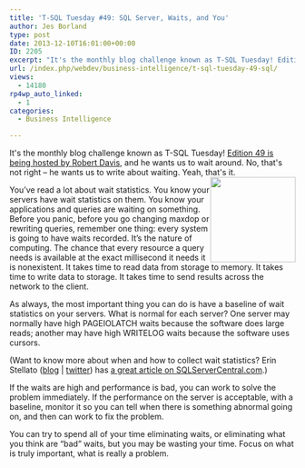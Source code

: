 ```yaml
---
title: 'T-SQL Tuesday #49: SQL Server, Waits, and You'
author: Jes Borland
type: post
date: 2013-12-10T16:01:00+00:00
ID: 2205
excerpt: "It's the monthly blog challenge known as T-SQL Tuesday! Edition 49 is being hosted by Robert Davis, and he wants us to wait around. No, that's not right - he wants us to write about waiting. Yeah, that's it."
url: /index.php/webdev/business-intelligence/t-sql-tuesday-49-sql/
views:
  - 14180
rp4wp_auto_linked:
  - 1
categories:
  - Business Intelligence

---
```

It's the monthly blog challenge known as T-SQL Tuesday! <a href="http://www.sqlsoldier.com/wp/sqlserver/tsqltuesday49topiciswaitforit" target="_blank">Edition 49 is being hosted by Robert Davis</a>, and he wants us to wait around. No, that's not right &#8211; he wants us to write about waiting. Yeah, that's it. <img style="float: right;" src="/wp-content/uploads/users/grrlgeek/TSQL2sDay150x150.jpg?mtime=1365451350" alt="" width="150" height="150" />

You’ve read a lot about wait statistics. You know your servers have wait statistics on them. You know your applications and queries are waiting on something. Before you panic, before you go changing maxdop or rewriting queries, remember one thing: every system is going to have waits recorded. It’s the nature of computing. The chance that every resource a query needs is available at the exact millisecond it needs it is nonexistent. It takes time to read data from storage to memory. It takes time to write data to storage. It takes time to send results across the network to the client.

As always, the most important thing you can do is have a baseline of wait statistics on your servers. What is normal for each server? One server may normally have high PAGEIOLATCH waits because the software does large reads; another may have high WRITELOG waits because the software uses cursors.

(Want to know more about when and how to collect wait statistics? Erin Stellato ([blog][1] | [twitter][2]) has [a great article on SQLServerCentral.com][3].)

If the waits are high and performance is bad, you can work to solve the problem immediately. If the performance on the server is acceptable, with a baseline, monitor it so you can tell when there is something abnormal going on, and then can work to fix the problem.

You can try to spend all of your time eliminating waits, or eliminating what you think are “bad” waits, but you may be wasting your time. Focus on what is truly important, what is really a problem.

 [1]: http://www.sqlskills.com/blogs/erin/
 [2]: https://twitter.com/erinstellato
 [3]: http://www.sqlservercentral.com/articles/baselines/96270/